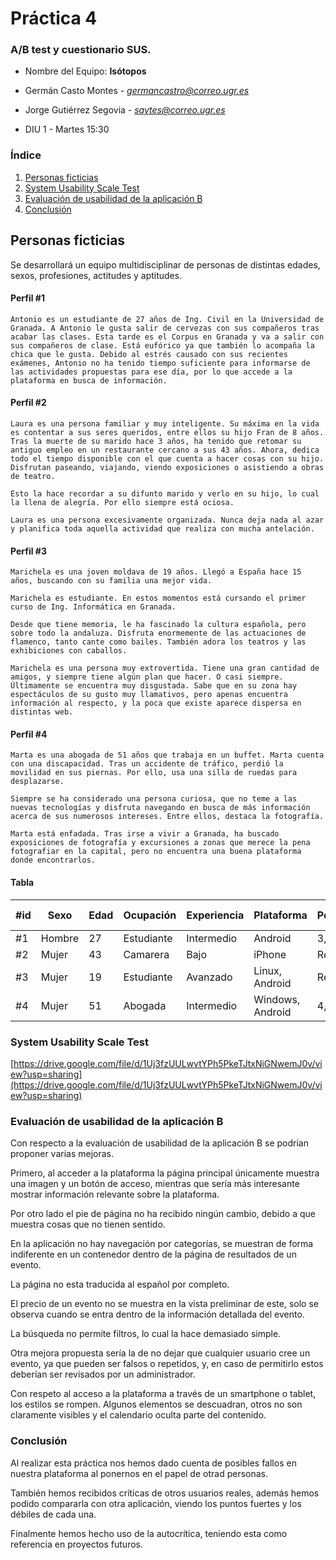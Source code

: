 # Práctica 4	

### A/B test y cuestionario SUS.
- Nombre del Equipo: **Isótopos**
- Germán Casto Montes - *germancastro@correo.ugr.es*

- Jorge Gutiérrez Segovia - *saytes@correo.ugr.es*
- DIU 1 - Martes 15:30

### Índice

1. [Personas ficticias](#personas)
2. [System Usability Scale Test](#sus)
3. [Evaluación de usabilidad de la aplicación B](#usabilidad)
4. [Conclusión](#conclusion)

## Personas ficticias <a id="personas" />

Se desarrollará un equipo multidisciplinar de personas de distintas edades, sexos, profesiones, actitudes y aptitudes.

#### Perfil #1

    Antonio es un estudiante de 27 años de Ing. Civil en la Universidad de Granada. A Antonio le gusta salir de cervezas con sus compañeros tras acabar las clases. Esta tarde es el Corpus en Granada y va a salir con sus compañeros de clase. Está eufórico ya que también lo acompaña la chica que le gusta. Debido al estrés causado con sus recientes exámenes, Antonio no ha tenido tiempo suficiente para informarse de las actividades propuestas para ese día, por lo que accede a la plataforma en busca de información.

#### Perfil #2
    Laura es una persona familiar y muy inteligente. Su máxima en la vida es contentar a sus seres queridos, entre ellos su hijo Fran de 8 años. Tras la muerte de su marido hace 3 años, ha tenido que retomar su antiguo empleo en un restaurante cercano a sus 43 años. Ahora, dedica todo el tiempo disponible con el que cuenta a hacer cosas con su hijo. Disfrutan paseando, viajando, viendo exposiciones o asistiendo a obras de teatro. 
    
    Esto la hace recordar a su difunto marido y verlo en su hijo, lo cual la llena de alegría. Por ello siempre está ociosa.

    Laura es una persona excesivamente organizada. Nunca deja nada al azar y planifica toda aquella actividad que realiza con mucha antelación.


#### Perfil #3
    Marichela es una joven moldava de 19 años. Llegó a España hace 15 años, buscando con su familia una mejor vida. 

    Marichela es estudiante. En estos momentos está cursando el primer curso de Ing. Informática en Granada.

    Desde que tiene memoria, le ha fascinado la cultura española, pero sobre todo la andaluza. Disfruta enormemente de las actuaciones de flamenco, tanto cante como bailes. También adora los teatros y las exhibiciones con caballos.

    Marichela es una persona muy extrovertida. Tiene una gran cantidad de amigos, y siempre tiene algún plan que hacer. O casi siempre. Últimamente se encuentra muy disgustada. Sabe que en su zona hay espectáculos de su gusto muy llamativos, pero apenas encuentra información al respecto, y la poca que existe aparece dispersa en distintas web.

#### Perfil #4
    Marta es una abogada de 51 años que trabaja en un buffet. Marta cuenta con una discapacidad. Tras un accidente de tráfico, perdió la movilidad en sus piernas. Por ello, usa una silla de ruedas para desplazarse.

    Siempre se ha considerado una persona curiosa, que no teme a las nuevas tecnologías y disfruta navegando en busca de más información acerca de sus numerosos intereses. Entre ellos, destaca la fotografía.

    Marta está enfadada. Tras irse a vivir a Granada, ha buscado exposiciones de fotografía y excursiones a zonas que merece la pena fotografiar en la capital, pero no encuentra una buena plataforma donde encontrarlos.

#### Tabla
| #id | Sexo   | Edad | Ocupación | Experiencia | Plataforma | Perfil | Test | SUS score |
|-----|--------|------|-----------|-------------|------------|--------|------|-----------|
| #1 | Hombre | 27 | Estudiante | Intermedio | Android | 3,3,3 | A | 87.5 |
| #2 | Mujer | 43 | Camarera | Bajo | iPhone | Real | A | 90 |
| #3 | Mujer | 19 | Estudiante | Avanzado | Linux, Android | Real | B | 77.5 |
| #4 | Mujer | 51 | Abogada | Intermedio | Windows, Android | 4,5,1 | B | 70 |

### System Usability Scale Test <a id="sus" />

[https://drive.google.com/file/d/1Uj3fzUULwvtYPh5PkeTJtxNiGNwemJ0v/view?usp=sharing](https://drive.google.com/file/d/1Uj3fzUULwvtYPh5PkeTJtxNiGNwemJ0v/view?usp=sharing)

### Evaluación de usabilidad de la aplicación B <a id="usabilidad" />

Con respecto a la evaluación de usabilidad de la aplicación B se podrían proponer varias mejoras. 

Primero, al acceder a la plataforma la página principal únicamente muestra una imagen y un botón de acceso, 
mientras que sería más interesante mostrar información relevante sobre la plataforma. 

Por otro lado el pie de página no ha recibido ningún cambio, debido a que muestra cosas que no tienen sentido. 

En la aplicación no hay navegación por categorías, se muestran de forma indiferente en un contenedor dentro de la página de resultados de un evento. 

La página no esta traducida al español por completo. 

El precio de un evento no se muestra en la vista preliminar de este, solo se observa cuando se entra dentro de la información 
detallada del evento. 

La búsqueda no permite filtros, lo cual la hace demasiado simple. 

Otra mejora propuesta sería la de no dejar que cualquier usuario cree un evento, ya que pueden ser falsos o repetidos, y, en caso de permitirlo
estos deberían ser revisados por un administrador.

Con respeto al acceso a la plataforma a través de un smartphone o tablet, los estilos se rompen.
Algunos elementos se descuadran, otros no son claramente visibles y el calendario oculta parte del contenido.

### Conclusión <a id="conclusion"/>

Al realizar esta práctica nos hemos dado cuenta de posibles fallos en nuestra plataforma al ponernos en el papel de otrad personas.

También hemos recibidos críticas de otros usuarios reales, además hemos podido compararla con otra aplicación, viendo los puntos fuertes y los débiles de cada una.

Finalmente hemos hecho uso de la autocrítica, teniendo esta como referencia en proyectos futuros. 
